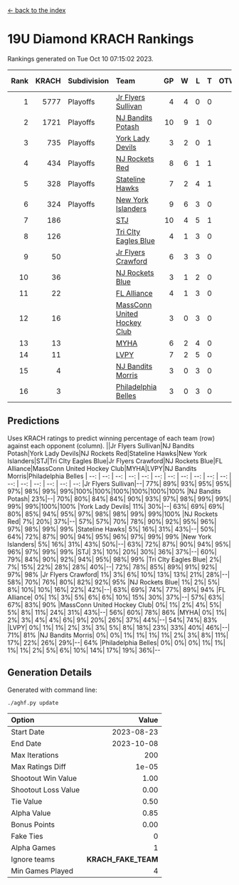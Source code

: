[<- back to the index](readme.md)
# 19U Diamond KRACH Rankings
Rankings generated on Tue Oct 10 07:15:02 2023.

Rank|KRACH|Subdivision|Team|GP|W|L|T|OTW|OTL|SoS|Exp Wins|Win Diff
---:|---:|:---|:---|---:|---:|---:|---:|---:|---:|---:|---:|---:
1|5777|Playoffs|[Jr Flyers Sullivan](https://gamesheetstats.com/seasons/3663/teams/140859/schedule)|4|4|0|0|1|0|183|4.8|-0.0
2|1721|Playoffs|[NJ Bandits Potash](https://gamesheetstats.com/seasons/3663/teams/140857/schedule)|10|9|1|0|0|0|212|9.9|0.0
3|735|Playoffs|[York Lady Devils](https://gamesheetstats.com/seasons/3663/teams/140856/schedule)|3|2|0|1|0|0|170|3.3|-0.0
4|434|Playoffs|[NJ Rockets Red](https://gamesheetstats.com/seasons/3663/teams/140855/schedule)|8|6|1|1|0|0|246|7.4|0.0
5|328|Playoffs|[Stateline Hawks](https://gamesheetstats.com/seasons/3663/teams/141851/schedule)|7|2|4|1|0|1|1989|3.3|-0.0
6|324|Playoffs|[New York Islanders](https://gamesheetstats.com/seasons/3663/teams/140861/schedule)|9|6|3|0|0|0|451|6.9|0.0
7|186||[STJ](https://gamesheetstats.com/seasons/3663/teams/140858/schedule)|10|4|5|1|0|0|600|5.4|0.0
8|126||[Tri CIty Eagles Blue](https://gamesheetstats.com/seasons/3663/teams/140852/schedule)|4|1|3|0|0|0|2381|1.8|-0.0
9|50||[Jr Flyers Crawford](https://gamesheetstats.com/seasons/3663/teams/140862/schedule)|6|3|3|0|0|0|122|3.9|0.0
10|36||[NJ Rockets Blue](https://gamesheetstats.com/seasons/3663/teams/140867/schedule)|3|1|2|0|0|0|166|1.9|0.0
11|22||[FL Alliance](https://gamesheetstats.com/seasons/3663/teams/156907/schedule)|4|1|3|0|0|0|247|1.9|0.0
12|16||[MassConn United Hockey Club](https://gamesheetstats.com/seasons/3663/teams/140854/schedule)|3|0|3|0|0|0|622|0.9|0.0
13|13||[MYHA](https://gamesheetstats.com/seasons/3663/teams/140863/schedule)|6|2|4|0|0|0|124|2.9|0.0
14|11||[LVPY](https://gamesheetstats.com/seasons/3663/teams/140860/schedule)|7|2|5|0|0|0|301|2.9|0.0
15|4||[NJ Bandits Morris](https://gamesheetstats.com/seasons/3663/teams/140866/schedule)|3|0|3|0|0|0|97|0.9|0.0
16|3||[Philadelphia Belles](https://gamesheetstats.com/seasons/3663/teams/140864/schedule)|3|0|3|0|0|0|10|0.9|0.0

## Predictions
Uses KRACH ratings to predict winning percentage of each team (row) against each opponent (column).
||Jr Flyers Sullivan|NJ Bandits Potash|York Lady Devils|NJ Rockets Red|Stateline Hawks|New York Islanders|STJ|Tri CIty Eagles Blue|Jr Flyers Crawford|NJ Rockets Blue|FL Alliance|MassConn United Hockey Club|MYHA|LVPY|NJ Bandits Morris|Philadelphia Belles
| --: | --: | --: | --: | --: | --: | --: | --: | --: | --: | --: | --: | --: | --: | --: | --: | --: 
|Jr Flyers Sullivan|--| 77%| 89%| 93%| 95%| 95%| 97%| 98%| 99%| 99%|100%|100%|100%|100%|100%|100%
|NJ Bandits Potash| 23%|--| 70%| 80%| 84%| 84%| 90%| 93%| 97%| 98%| 99%| 99%| 99%| 99%|100%|100%
|York Lady Devils| 11%| 30%|--| 63%| 69%| 69%| 80%| 85%| 94%| 95%| 97%| 98%| 98%| 99%| 99%|100%
|NJ Rockets Red|  7%| 20%| 37%|--| 57%| 57%| 70%| 78%| 90%| 92%| 95%| 96%| 97%| 98%| 99%| 99%
|Stateline Hawks|  5%| 16%| 31%| 43%|--| 50%| 64%| 72%| 87%| 90%| 94%| 95%| 96%| 97%| 99%| 99%
|New York Islanders|  5%| 16%| 31%| 43%| 50%|--| 63%| 72%| 87%| 90%| 94%| 95%| 96%| 97%| 99%| 99%
|STJ|  3%| 10%| 20%| 30%| 36%| 37%|--| 60%| 79%| 84%| 90%| 92%| 94%| 95%| 98%| 99%
|Tri CIty Eagles Blue|  2%|  7%| 15%| 22%| 28%| 28%| 40%|--| 72%| 78%| 85%| 89%| 91%| 92%| 97%| 98%
|Jr Flyers Crawford|  1%|  3%|  6%| 10%| 13%| 13%| 21%| 28%|--| 58%| 70%| 76%| 80%| 82%| 92%| 95%
|NJ Rockets Blue|  1%|  2%|  5%|  8%| 10%| 10%| 16%| 22%| 42%|--| 63%| 69%| 74%| 77%| 89%| 94%
|FL Alliance|  0%|  1%|  3%|  5%|  6%|  6%| 10%| 15%| 30%| 37%|--| 57%| 63%| 67%| 83%| 90%
|MassConn United Hockey Club|  0%|  1%|  2%|  4%|  5%|  5%|  8%| 11%| 24%| 31%| 43%|--| 56%| 60%| 78%| 86%
|MYHA|  0%|  1%|  2%|  3%|  4%|  4%|  6%|  9%| 20%| 26%| 37%| 44%|--| 54%| 74%| 83%
|LVPY|  0%|  1%|  1%|  2%|  3%|  3%|  5%|  8%| 18%| 23%| 33%| 40%| 46%|--| 71%| 81%
|NJ Bandits Morris|  0%|  0%|  1%|  1%|  1%|  1%|  2%|  3%|  8%| 11%| 17%| 22%| 26%| 29%|--| 64%
|Philadelphia Belles|  0%|  0%|  0%|  1%|  1%|  1%|  1%|  2%|  5%|  6%| 10%| 14%| 17%| 19%| 36%|--

## Generation Details

Generated with command line:
```
./aghf.py update
```

| Option | Value |
| :----- | ----: |
| Start Date | 2023-08-23 |
| End Date | 2023-10-08 |
| Max Iterations | 200 |
| Max Ratings Diff | 1e-05 |
| Shootout Win Value | 1.00 |
| Shootout Loss Value | 0.00 |
| Tie Value | 0.50 |
| Alpha Value | 0.85 |
| Bonus Points | 0.00 |
| Fake Ties | 0 |
| Alpha Games | 1 |
| Ignore teams | __KRACH_FAKE_TEAM__ |
| Min Games Played | 4 |


